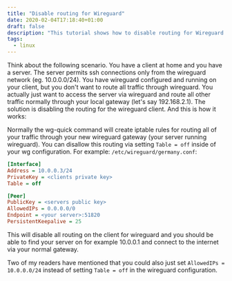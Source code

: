 ```yaml
---
title: "Disable routing for Wireguard"
date: 2020-02-04T17:18:40+01:00
draft: false
description: "This tutorial shows how to disable routing for Wireguard VPN"
tags:
  - linux
---
```


Think about the following scenario. You have a client at home and you have a
server.  The server permits ssh connections only from the wireguard network
(eg. 10.0.0.0/24).  You have wireguard configured and running on your client,
but you don't want to route all traffic through wireguard.  You actually just
want to access the server via wireguard and route all other traffic normally
through your local gateway (let's say 192.168.2.1). The solution is disabling
the routing for the wireguard client.  And this is how it works:

Normally the wg-quick command will create iptable rules for routing all of your
traffic through your new wireguard gateway (your server running wireguard). You
can disallow this routing via setting `Table = off` inside of your wg
configuration. For example: `/etc/wireguard/germany.conf`:

```ini
[Interface]
Address = 10.0.0.3/24
PrivateKey = <clients private key>
Table = off

[Peer]
PublicKey = <servers public key>
AllowedIPs = 0.0.0.0/0
Endpoint = <your server>:51820
PersistentKeepalive = 25
```

This will disable all routing on the client for wireguard and you should be
able to find your server on for example 10.0.0.1 and connect to the internet
via your normal gateway.

Two of my readers have mentioned that you could also just set `AllowedIPs =
10.0.0.0/24` instead of setting `Table = off` in the wireguard configuration.

